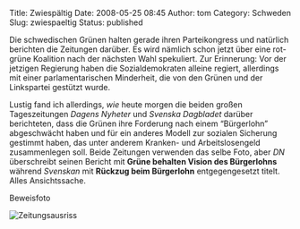 Title: Zwiespältig
Date: 2008-05-25 08:45
Author: tom
Category: Schweden
Slug: zwiespaeltig
Status: published

Die schwedischen Grünen halten gerade ihren Parteikongress und natürlich
berichten die Zeitungen darüber. Es wird nämlich schon jetzt über eine
rot-grüne Koalition nach der nächsten Wahl spekuliert. Zur Erinnerung:
Vor der jetzigen Regierung haben die Sozialdemokraten alleine regiert,
allerdings mit einer parlamentarischen Minderheit, die von den Grünen
und der Linkspartei gestützt wurde.

Lustig fand ich allerdings, *wie* heute morgen die beiden großen
Tageszeitungen *Dagens Nyheter* und *Svenska Dagbladet* darüber
berichteten, dass die Grünen ihre Forderung nach einem “Bürgerlohn”
abgeschwächt haben und für ein anderes Modell zur sozialen Sicherung
gestimmt haben, das unter anderem Kranken- und Arbeitslosengeld
zusammenlegen soll. Beide Zeitungen verwenden das selbe Foto, aber *DN*
überschreibt seinen Bericht mit **Grüne behalten Vision des
Bürgerlohns** während *Svenskan* mit **Rückzug beim Bürgerlohn**
entgegengesetzt titelt. Alles Ansichtssache.

Beweisfoto <!--more nach dem Klick &raquo; -->

![Zeitungsausriss](/pic/miljoparti_x2.jpg)

